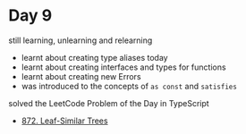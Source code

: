 # Day 9

still learning, unlearning and relearning

- learnt about creating type aliases today
- learnt about creating interfaces and types for functions
- learnt about creating new Errors
- was introduced to the concepts of `as const` and `satisfies`

solved the LeetCode Problem of the Day in TypeScript

- [872. Leaf-Similar Trees](https://leetcode.com/problems/leaf-similar-trees/)
